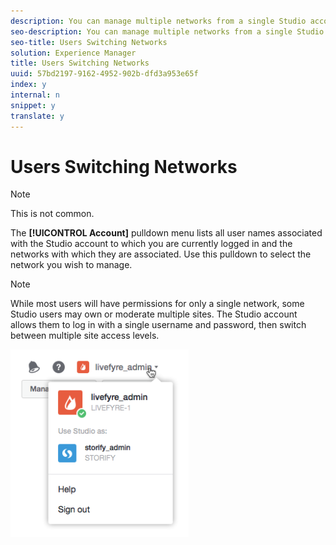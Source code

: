 ```yaml
---
description: You can manage multiple networks from a single Studio account.
seo-description: You can manage multiple networks from a single Studio account.
seo-title: Users Switching Networks
solution: Experience Manager
title: Users Switching Networks
uuid: 57bd2197-9162-4952-902b-dfd3a953e65f
index: y
internal: n
snippet: y
translate: y
---
```


# Users Switching Networks


>[!NOTE]
>
>This is not common.

The **[!UICONTROL  Account]** pulldown menu lists all user names associated with the Studio account to which you are currently logged in and the networks with which they are associated. Use this pulldown to select the network you wish to manage.

>[!NOTE]
>
>While most users will have permissions for only a single network, some Studio users may own or moderate multiple sites. The Studio account allows them to log in with a single username and password, then switch between multiple site access levels.

![](assets/UsersChangeAccount-285x300.png) 